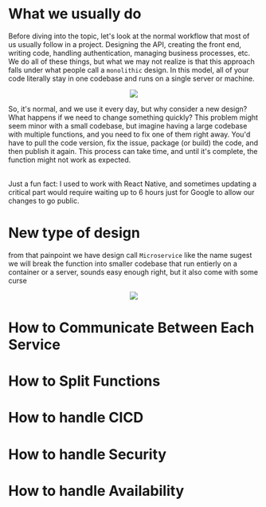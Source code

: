 # What we usually do
Before diving into the topic, let's look at the normal workflow that most of us usually follow in a project. Designing the API, creating the front end, writing code, handling authentication, managing business processes, etc. We do all of these things, but what we may not realize is that this approach falls under what people call a `monolithic` design. In this model, all of your code literally stay in one codebase and runs on a single server or machine.
<p align="center">
  <img src="https://github.com/NghiaDangTran/microservice-research/assets/33323750/0bf5015c-7d44-4cb5-9616-d6ddd161faaa" />
</p>

So, it's normal, and we use it every day, but why consider a new design? What happens if we need to change something quickly? This problem might seem minor with a small codebase, but imagine having a large codebase with multiple functions, and you need to fix one of them right away. You'd have to pull the code version, fix the issue, package (or build) the code, and then publish it again. This process can take time, and until it's complete, the function might not work as expected.


</br>
Just a fun fact: I used to work with React Native, and sometimes updating a critical part would require waiting up to 6 hours just for Google to allow our changes to go public.
</br>

# New type of design
from that painpoint we have design call `Microservice` like the name sugest we will break the function into smaller codebase that run entierly on a container or a server, sounds easy enough right, but it also come with some curse
<p align="center">
  <img src="https://github.com/NghiaDangTran/microservice-research/assets/33323750/338543fe-6ea2-4cb8-a7d4-22f983cf8cf9" />
</p>


# How to Communicate Between Each Service

# How to Split Functions


# How to handle CICD

# How to handle Security

# How to handle Availability

